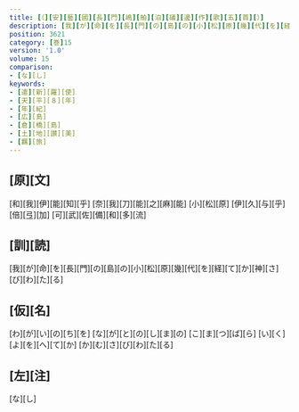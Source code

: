 ```yaml
---
title: [（][安][藝][國][長][門][嶋][舶][泊][礒][邊][作][歌][五][首][）]
description: [我][が][命][を][長][門][の][島][の][小][松][原][幾][代][を][経][て][か][神][さ][び][わ][た][る]
position: 3621
category: [巻]15
version: '1.0'
volume: 15
comparison:
- [な][し]
keywords:
- [遣][新][羅][使]
- [天][平][８][年]
- [年][紀]
- [広][島]
- [倉][橋][島]
- [土][地][讃][美]
- [羈][旅]
---
```


## [原][文]

[和][我][伊][能][知][乎] [奈][我][刀][能][之][麻][能] [小][松][原] [伊][久][与][乎][倍][弖][加] [可][武][佐][備][和][多][流]

## [訓][読]

[我][が][命][を][長][門][の][島][の][小][松][原][幾][代][を][経][て][か][神][さ][び][わ][た][る]

## [仮][名]

[わ][が][い][の][ち][を] [な][が][と][の][し][ま][の] [こ][ま][つ][ば][ら] [い][く][よ][を][へ][て][か] [か][む][さ][び][わ][た][る]

## [左][注]

[な][し]
